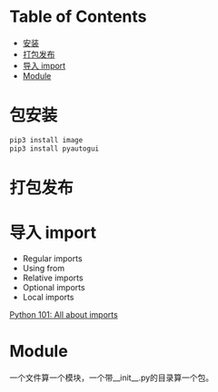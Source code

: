 Table of Contents
=================

   * [安装](#安装)
   * [打包发布](#打包发布)
   * [导入 import](#导入-import)
   * [Module](#module)

# 包安装
```sh
pip3 install image
pip3 install pyautogui
```

# 打包发布

# 导入 import
* Regular imports
* Using from
* Relative imports
* Optional imports
* Local imports

[Python 101: All about imports](http://www.blog.pythonlibrary.org/2016/03/01/python-101-all-about-imports/)

# Module
一个文件算一个模块，一个带__init__.py的目录算一个包。




